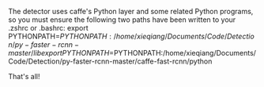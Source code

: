  The detector uses caffe's Python layer and some related Python programs, so you must ensure the following two paths have been written to your .zshrc or .bashrc:
	export PYTHONPATH=$PYTHONPATH:/home/xieqiang/Documents/Code/Detection/py-faster-rcnn-master/lib
	export PYTHONPATH=$PYTHONPATH:/home/xieqiang/Documents/Code/Detection/py-faster-rcnn-master/caffe-fast-rcnn/python
	
That's all!
